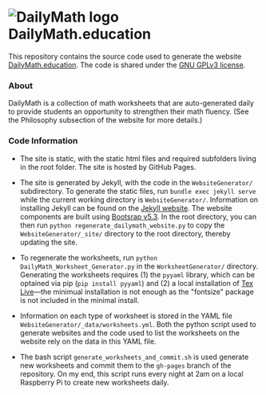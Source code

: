
# ![DailyMath logo](https://dailymath.education/assets/img/apple-touch-icon.png) DailyMath.education 


This repository contains the source code used to generate the website [DailyMath.education](https://dailymath.education).
The code is shared under the [GNU GPLv3 license](https://www.gnu.org/licenses/gpl-3.0.en.html#license-text).

### About
DailyMath is a collection of math worksheets that are auto-generated daily to provide students an opportunity to strengthen their math fluency.
(See the Philosophy subsection of the website for more details.)

### Code Information

- The site is static, with the static html files and required subfolders living in the root folder.
    The site is hosted by GitHub Pages.
    <br>

- The site is generated by Jekyll, with the code in the `WebsiteGenerator/` subdirectory.
    To generate the static files, run `bundle exec jekyll serve` while the current working directory is `WebsiteGenerator/`.
    Information on installing Jekyll can be found on the [Jekyll website](https://jekyllrb.com).
    The website components are built using [Bootsrap v5.3](https://getbootstrap.com). 
    In the root directory, you can then run `python regenerate_dailymath_website.py` to copy the `WebsiteGenerator/_site/` directory to the root directory, thereby updating the site.
    <br>

- To regenerate the worksheets, run `python DailyMath_Worksheet_Generator.py` in the `WorksheetGenerator/` directory.
    Generating the worksheets requires (1) the `pyyaml` library, which can be optained via pip (`pip install pyyaml`) and (2) a local installation of [Tex Live](https://www.tug.org/texlive/)&mdash;the minimual installation is not enough as the "fontsize" package is not included in the minimal install.
    <br>

- Information on each type of worksheet is stored in the YAML file `WebsiteGenerator/_data/worksheets.yml`.
    Both the python script used to generate websites and the code used to list the worksheets on the website rely on the data in this YAML file.
    <br>

- The bash script ``generate_worksheets_and_commit.sh`` is used generate new worksheets and commit them to the `gh-pages` branch of the repository.
    On my end, this script runs every night at 2am on a local Raspberry Pi to create new worksheets daily.
  <br>
